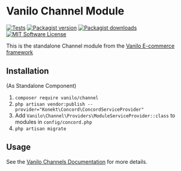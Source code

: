 # Vanilo Channel Module

[![Tests](https://img.shields.io/github/workflow/status/vanilophp/channel/tests/master?style=flat-square)](https://github.com/vanilophp/channel/actions?query=workflow%3Atests)
[![Packagist version](https://img.shields.io/packagist/v/vanilo/channel.svg?style=flat-square)](https://packagist.org/packages/vanilo/channel)
[![Packagist downloads](https://img.shields.io/packagist/dt/vanilo/channel.svg?style=flat-square)](https://packagist.org/packages/vanilo/channel)
[![MIT Software License](https://img.shields.io/badge/license-MIT-blue.svg?style=flat-square)](LICENSE.md)

This is the standalone Channel module from the [Vanilo E-commerce framework](https://vanilo.io)

## Installation

(As Standalone Component)

1. `composer require vanilo/channel`
2. `php artisan vendor:publish --provider="Konekt\Concord\ConcordServiceProvider"`
3. Add `Vanilo\Channel\Providers\ModuleServiceProvider::class` to modules in `config/concord.php`
4. `php artisan migrate`

## Usage

See the [Vanilo Channels Documentation](https://vanilo.io/docs/master/channels) for more details.
